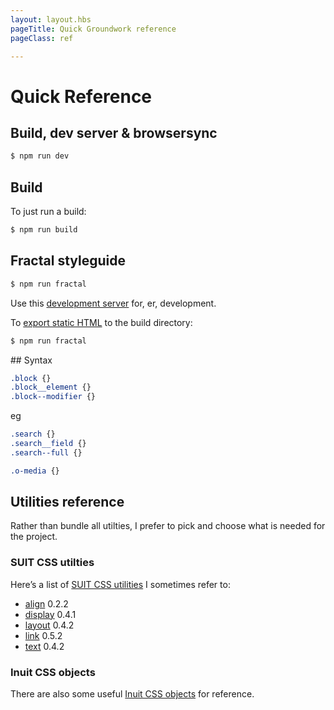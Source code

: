```yaml
---
layout: layout.hbs
pageTitle: Quick Groundwork reference
pageClass: ref

---
```


# Quick Reference

## Build, dev server & browsersync

```bash
$ npm run dev
```

## Build

To just run a build:
```bash
$ npm run build
```

## Fractal styleguide

```bash
$ npm run fractal
```

Use this [development server](http://fractal.build/guide/web/server) for, er, development.

To [export static HTML](http://fractal.build/guide/web/builder) to the build directory:

```bash
$ npm run fractal
```

## Syntax

```css
.block {}
.block__element {}
.block--modifier {}
```
eg
```css
.search {}
.search__field {}
.search--full {}

.o-media {}
```

## Utilities reference

Rather than bundle all utilties, I prefer to pick and choose what is needed for the project. 

### SUIT CSS utilties

Here’s a list of [SUIT CSS utilities](https://github.com/suitcss/utils) I sometimes refer to:

* [align] 0.2.2
* [display] 0.4.1
* [layout] 0.4.2
* [link] 0.5.2
* [text] 0.4.2


### Inuit CSS objects

There are also some useful [Inuit CSS objects](https://github.com/inuitcss/inuitcss/tree/develop/objects) for reference.

[align]: https://github.com/suitcss/utils-align/
[display]: https://github.com/suitcss/utils-display
[layout]: https://github.com/suitcss/utils-layout
[link]: https://github.com/suitcss/utils-link
[size]: https://github.com/suitcss/utils-size
[text]: https://github.com/suitcss/utils-text
